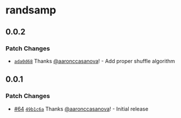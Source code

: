 # randsamp

## 0.0.2

### Patch Changes

- [`ada0d68`](https://github.com/aaronccasanova/aacc/commit/ada0d68b045dc1db4563ede433d5753281a0ea3c)
  Thanks [@aaronccasanova](https://github.com/aaronccasanova)! - Add proper
  shuffle algorithm

## 0.0.1

### Patch Changes

- [#64](https://github.com/aaronccasanova/aacc/pull/64)
  [`49b1c6a`](https://github.com/aaronccasanova/aacc/commit/49b1c6aaa7b2aad977714638658137c57a82c01a)
  Thanks [@aaronccasanova](https://github.com/aaronccasanova)! - Initial release
